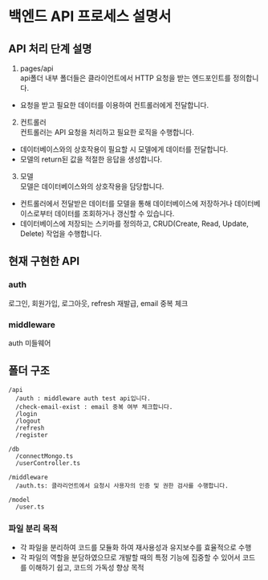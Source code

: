 # 백엔드 API 프로세스 설명서

## API 처리 단계 설명
1. pages/api<br>
api폴더 내부 폴더들은 클라이언트에서 HTTP 요청을 받는 엔드포인트를 정의합니다.
  * 요청을 받고 필요한 데이터를 이용하여 컨트롤러에게 전달합니다.

2. 컨트롤러<br>
컨트롤러는 API 요청을 처리하고 필요한 로직을 수행합니다.
  * 데이터베이스와의 상호작용이 필요할 시 모델에게 데이터를 전달합니다.
  * 모델의 return된 값을 적절한 응답을 생성합니다.

3. 모델<br>
모델은 데이터베이스와의 상호작용을 담당합니다.
  * 컨트롤러에서 전달받은 데이터를 모델을 통해 데이터베이스에 저장하거나 데이터베이스로부터 데이터를 조회하거나 갱신할 수 있습니다.
  * 데이터베이스에 저장되는 스키마를 정의하고, CRUD(Create, Read, Update, Delete) 작업을 수행합니다.

## 현재 구현한 API
### auth
로그인, 회원가입, 로그아웃, refresh 재발급, email 중복 체크

### middleware
auth 미들웨어

## 폴더 구조
```
/api
  /auth : middleware auth test api입니다.
  /check-email-exist : email 중복 여부 체크합니다.
  /login
  /logout
  /refresh
  /register

/db
  /connectMongo.ts
  /userController.ts 

/middleware
  /auth.ts: 클라리언트에서 요청시 사용자의 인증 및 권한 검사를 수행합니다.

/model
  /user.ts
```

### 파일 분리 목적
- 각 파일을 분리하여 코드를 모듈화 하여 재사용성과 유지보수를 효율적으로 수행
- 각 파일의 역할을 분담하였으므로 개발할 때의 특정 기능에 집중할 수 있어서 코드를 이해하기 쉽고, 코드의 가독성 향상 목적